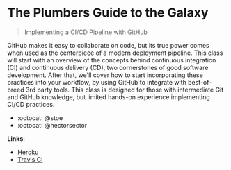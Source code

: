 # The Plumbers Guide to the Galaxy
> Implementing a CI/CD Pipeline with GitHub

GitHub makes it easy to collaborate on code, but its true power comes when used as the centerpiece of a modern deployment pipeline.
This class will start with an overview of the concepts behind continuous integration (CI) and continuous delivery (CD), two cornerstones of good software development.
After that, we'll cover how to start incorporating these practices into your workflow, by using GitHub to integrate with best-of-breed 3rd party tools.
This class is designed for those with intermediate Git and GitHub knowledge, but limited hands-on experience implementing CI/CD practices.


- :octocat: @stoe
- :octocat: @hectorsector

**Links**:
- [Heroku](https://signup.heroku.com/)
- [Travis CI](https://travis-ci.org/)
